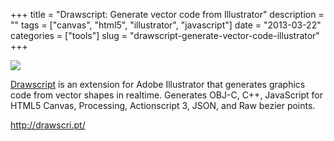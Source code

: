 +++
title = "Drawscript: Generate vector code from Illustrator"
description = ""
tags = ["canvas", "html5", "illustrator", "javascript"]
date = "2013-03-22"
categories = ["tools"]
slug = "drawscript-generate-vector-code-illustrator"
+++


<div class="tool-screenshot mb1"><a href="http://drawscri.pt/"><img id="bluga-thumbnail-2746" class="bluga-thumbnail custom" src="//media.konigi.com/bluga/
wt5230286f9149d_custom.jpg"/></a></div><p><a href="http://drawscri.pt/">Drawscript</a> is an extension for Adobe Illustrator that generates graphics code from vector shapes in realtime. Generates OBJ-C, C++, JavaScript for HTML5 Canvas, Processing, Actionscript 3, JSON, and Raw bezier points.</p>

  
<p><a href="http://drawscri.pt/">http://drawscri.pt/</a></p>
      
